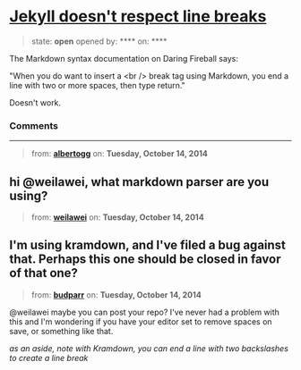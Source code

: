 # [Jekyll doesn&#x27;t respect line breaks](https://github.com/jekyll/jekyll-help/issues/171)

> state: **open** opened by: **** on: ****

The Markdown syntax documentation on Daring Fireball says:

&quot;When you do want to insert a &lt;br /&gt; break tag using Markdown, you end a line with two or more spaces, then type return.&quot;

Doesn&#x27;t work.

### Comments

---
> from: [**albertogg**](https://github.com/jekyll/jekyll-help/issues/171#issuecomment-59081161) on: **Tuesday, October 14, 2014**

hi @weilawei, what markdown parser are you using?
---
> from: [**weilawei**](https://github.com/jekyll/jekyll-help/issues/171#issuecomment-59118599) on: **Tuesday, October 14, 2014**

I&#x27;m using kramdown, and I&#x27;ve filed a bug against that. Perhaps this one should be closed in favor of that one?
---
> from: [**budparr**](https://github.com/jekyll/jekyll-help/issues/171#issuecomment-59119969) on: **Tuesday, October 14, 2014**

@weilawei maybe you can post your repo? I&#x27;ve never had a problem with this and I&#x27;m wondering if you have your editor set to remove spaces on save, or something like that.

_as an aside, note with Kramdown, you can end a line with two backslashes to create a line break_
